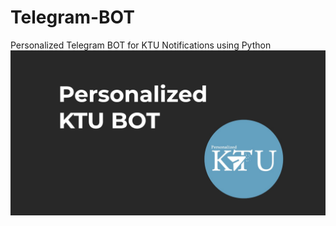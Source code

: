 # Telegram-BOT
Personalized Telegram BOT for KTU Notifications using Python
![image](https://raw.githubusercontent.com/anand-saji/Telegram-BOT/main/KTU%20BOT.jpg)
